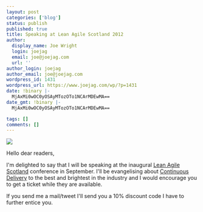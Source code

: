 ```yaml
---
layout: post
categories: ['blog']
status: publish
published: true
title: Speaking at Lean Agile Scotland 2012
author:
  display_name: Joe Wright
  login: joejag
  email: joe@joejag.com
  url: ''
author_login: joejag
author_email: joe@joejag.com
wordpress_id: 1431
wordpress_url: https://www.joejag.com/wp/?p=1431
date: !binary |-
  MjAxMi0wOC0yOSAyMTozOTo1NCArMDEwMA==
date_gmt: !binary |-
  MjAxMi0wOC0yOSAyMTozOTo1NCArMDEwMA==

tags: []
comments: []
---
```


<p><a href="http://www.leanagilescotland.com/" target="_blank"><img src="{{ site.url }}/images/2012/leanagilescotland_2012.png" /></a></p>
<p>Hello dear readers,</p>
<p>I'm delighted to say that I will be speaking at the inaugural <a href="http://www.leanagilescotland.com/">Lean Agile Scotland</a> conference in September. I'll be evangelising about <a href="http://en.wikipedia.org/wiki/Continuous_delivery">Continuous Delivery</a> to the best and brightest in the industry and I would encourage you to get a ticket while they are available.</p>
<p>If you send me a mail/tweet I'll send you a 10% discount code I have to further entice you.</p>
